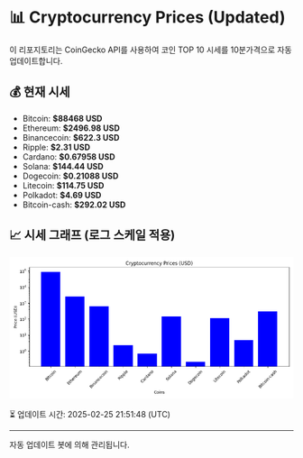 
# 📊 Cryptocurrency Prices (Updated)

이 리포지토리는 CoinGecko API를 사용하여 코인 TOP 10 시세를 10분가격으로 자동 업데이트합니다.

## 💰 현재 시세
- Bitcoin: **$88468 USD**
- Ethereum: **$2496.98 USD**
- Binancecoin: **$622.3 USD**
- Ripple: **$2.31 USD**
- Cardano: **$0.67958 USD**
- Solana: **$144.44 USD**
- Dogecoin: **$0.21088 USD**
- Litecoin: **$114.75 USD**
- Polkadot: **$4.69 USD**
- Bitcoin-cash: **$292.02 USD**

## 📈 시세 그래프 (로그 스케일 적용)
![Crypto Prices](crypto_prices.png)

⏳ 업데이트 시간: 2025-02-25 21:51:48 (UTC)

---
자동 업데이트 봇에 의해 관리됩니다.
